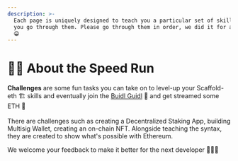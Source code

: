 ```yaml
---
description: >-
  Each page is uniquely designed to teach you a particular set of skills 🛹  as
  you go through them. Please go through them in order, we did it for a reason
  😁
---
```


# 🧙‍♂️     About the Speed Run

**Challenges** are some fun tasks you can take on to level-up your Scaffold-eth 🏗 skills and eventually join the [Buidl Guidl](https://buidlguidl.com) 🏰  and get streamed some ETH 💸\
\
There are challenges such as creating a Decentralized Staking App, building Multisig Wallet, creating an on-chain NFT. Alongside teaching the syntax, they are created to show what's possible with Ethereum.

We welcome your feedback to make it better for the next developer 👨🏼‍💻
